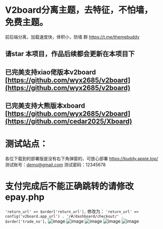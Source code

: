 # V2board分离主题，去特征，不怕墙，免费主题。
前后端分离，加载速度快，体积小，防墙
群 https://t.me/themebuddy
## 请star 本项目，作品后续都会更新在本项目下
## 已完美支持xiao佬版本v2board  [https://github.com/wyx2685/v2board](https://github.com/wyx2685/v2board)
## 已完美支持大熊版本xboard  [https://github.com/wyx2685/v2board](https://github.com/cedar2025/Xboard)
# 测试站点：
各位下载到的部署版是没有右下角弹窗的，可放心部署
https://buddy.appie.top/
测试账号：demo@gmail.com
测试密码：12345678
# 支付完成后不能正确跳转的请修改epay.php
`` 'return_url' => $order['return_url'], ``
修改为：
`` 'return_url' => config('v2board.app_url') . '/#/dashboard/checkout/' . $order['trade_no'], ``
![image](https://github.com/vlesstop/v2board_theme_buddy/assets/48223192/41ad78c3-f0a9-40ed-b914-7382f4acafa3)
![image](https://github.com/vlesstop/v2board_theme_buddy/assets/48223192/81b34400-9fc8-4517-bddb-77d5ee59f738)
![image](https://github.com/vlesstop/v2board_theme_buddy/assets/48223192/58c4f0bd-ac14-4b3a-b267-20f7488b4e69)
![image](https://github.com/vlesstop/v2board_theme_buddy/assets/48223192/a19ca42e-49b2-4217-91d4-a01080f6cb5b)
![image](https://github.com/vlesstop/v2board_theme_buddy/assets/48223192/b2e2917c-990d-47c1-8265-e7570f481534)
